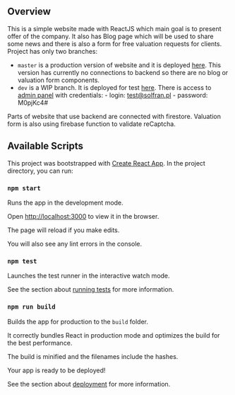 ## Overview

This is a simple website made with ReactJS which main goal is to present offer of the company. It also has Blog page which will be used to share some news and there is also a form for free valuation requests for clients.
Project has only two branches:

- `master` is a production version of website and it is deployed [here](https://www.solfranenergy.pl/). This version has currently no connections to backend so there are no blog or valuation form components.
- `dev` is a WIP branch. It is deployed for test [here](https://www.solfranenergy.pl/). There is access to [admin panel](https://solfran-d9446.firebaseapp.com/admin]) with credentials: - login: test@solfran.pl - password: M0pjKc4#

Parts of website that use backend are connected with firestore. Valuation form is also using firebase function to
validate reCaptcha.

## Available Scripts

This project was bootstrapped with [Create React App](https://github.com/facebook/create-react-app).
In the project directory, you can run:

### `npm start`

Runs the app in the development mode.<br />

Open [http://localhost:3000](http://localhost:3000) to view it in the browser.

The page will reload if you make edits.<br />

You will also see any lint errors in the console.

### `npm test`

Launches the test runner in the interactive watch mode.<br />

See the section about [running tests](https://facebook.github.io/create-react-app/docs/running-tests) for more information.

### `npm run build`

Builds the app for production to the `build` folder.<br />

It correctly bundles React in production mode and optimizes the build for the best performance.

The build is minified and the filenames include the hashes.<br />

Your app is ready to be deployed!

See the section about [deployment](https://facebook.github.io/create-react-app/docs/deployment) for more information.
